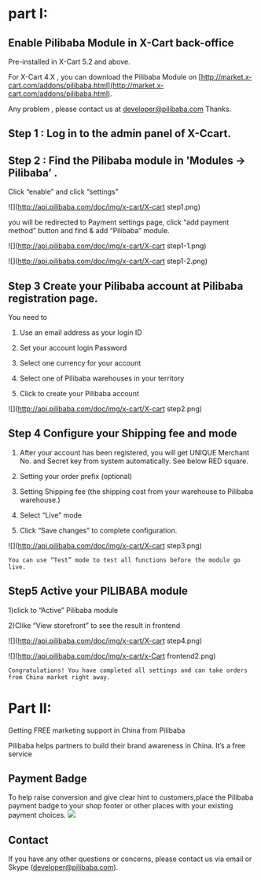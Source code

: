 # part I:
## Enable Pilibaba Module in X-Cart back-office

Pre-installed in X-Cart 5.2 and above.

For X-Cart 4.X , you can download the Pilibaba Module on [http://market.x-cart.com/addons/pilibaba.html](http://market.x-cart.com/addons/pilibaba.html).

Any problem , please contact us at [developer@pilibaba.com](mailto:developer@pilibaba.com) Thanks.

## Step 1 : Log in to the admin panel of X-Ccart.

## Step 2 : Find the Pilibaba module in 'Modules -> Pilibaba’ .

Click “enable” and click “settings”

![](http://api.pilibaba.com/doc/img/x-cart/X-cart step1.png)

you will be redirected to Payment settings page, click “add payment method” button and find & add “Pilibaba” module.

![](http://api.pilibaba.com/doc/img/x-cart/X-cart step1-1.png)

![](http://api.pilibaba.com/doc/img/x-cart/X-cart step1-2.png)

## Step 3 Create your Pilibaba account at Pilibaba registration page.

You need to

1. Use an email address as your login ID

2. Set your account login Password

3. Select one currency for your account

4. Select one of Pilibaba warehouses in your territory

5. Click to create your Pilibaba account

![](http://api.pilibaba.com/doc/img/x-cart/X-cart step2.png)

## Step 4 Configure your Shipping fee and mode

1. After your account has been registered, you will get UNIQUE Merchant No. and Secret key from system automatically. See below RED square.

2. Setting your order prefix (optional)

3. Setting Shipping fee (the shipping cost from your warehouse to Pilibaba warehouse.)

4. Select “Live” mode

5. Click “Save changes” to complete configuration.

![](http://api.pilibaba.com/doc/img/x-cart/X-cart step3.png)

`You can use “Test” mode to test all functions before the module go live.`

## Step5 Active your PILIBABA module

1)click to “Active” Pilibaba module

2)Clike “View storefront” to see the result in frontend

![](http://api.pilibaba.com/doc/img/x-cart/X-cart step4.png)

![](http://api.pilibaba.com/doc/img/x-cart/x-Cart frontend2.png)

`Congratulations! You have completed all settings and can take orders from China market right away.`
# Part II:
Getting FREE marketing support in China from Pilibaba

Pilibaba helps partners to build their brand awareness in China. It’s a free service

## Payment Badge 
To help raise conversion and give clear hint to customers,place the Pilibaba payment badge to your shop footer or other places with your existing payment choices.
![](http://api.pilibaba.com/doc/img/20151130/badge.png)

## Contact

If you have any other questions or concerns, please contact us via email or Skype (developer@pilibaba.com).

